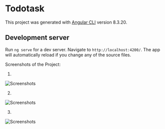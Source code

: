 # Todotask

This project was generated with [Angular CLI](https://github.com/angular/angular-cli) version 8.3.20.

## Development server

Run `ng serve` for a dev server. Navigate to `http://localhost:4200/`. The app will automatically reload if you change any of the source files.



Screenshots of the Project:
  
  1. 
  ![Screenshots](ToDoList/screenshots/s1.png)
  
  2. 
  ![Screenshots](ToDoList/screenshots/s1.png)
  
  3.
  ![Screenshots](ToDoList/screenshots/s1.png)
